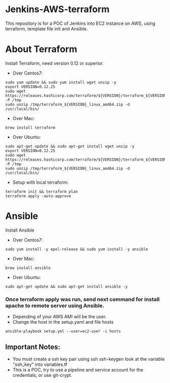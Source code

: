 # Jenkins-AWS-terraform
This repository is for a POC of Jenkins into EC2 instance on AWS, using terraform, template file init and Ansible.

# About Terraform
Install Terraform, need version 0.12 or superior.
* Over Centos7:
```
sudo yum update && sudo yum install wget unzip -y
export VERSION=0.12.25
sudo wget https://releases.hashicorp.com/terraform/${VERSION}/terraform_${VERSION}_linux_amd64.zip -P /tmp
sudo unzip /tmp/terraform_${VERSION}_linux_amd64.zip -d /usr/local/bin/
```

* Over Mac:
```
brew install terraform
```

* Over Ubuntu:
```
sudo apt-get update && sudo apt-get install wget unzip -y
export VERSION=0.12.25
sudo wget https://releases.hashicorp.com/terraform/${VERSION}/terraform_${VERSION}_linux_amd64.zip -P /tmp
sudo unzip /tmp/terraform_${VERSION}_linux_amd64.zip -d /usr/local/bin/
```

* Setup with local terraform:
```
terraform init && terraform plan
terraform apply -auto-approve
```

# Ansible
Install Ansible

* Over Centos7:
```
sudo yum install -y epel-release && sudo yum install -y ansible
```

* Over Mac:
```
brew install ansible
```

* Over Ubuntu:
```
sudo apt-get update && sudo apt-get install ansible -y
```

### Once terraform apply was run, send next command for install apache to remote server using Ansible.
* Depending of your AWS AMI will be the user.
* Change the host in the setup.yaml and file hosts
```
ansible-playbook setup.yml --user=ec2-user -i hosts
```

## Important Notes:
* You must create a ssh key pair using ssh ssh-keygen look at the variable "ssh_key" into variables.tf
* This is a POC, try to use a pipeline and service account for the credentials, or use git-crypt.